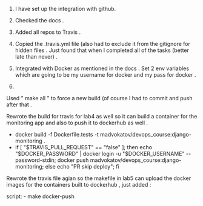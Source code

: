 1. I have set up the integration with github.  

2. Checked the docs .

3. Added all repos to Travis .

4. Copied the .travis.yml file (also had to exclude it from the gitignore for hidden files . Just found that when I completed all of the tasks (better late than never) . 

5. Integrated with Docker as mentioned in the docs . Set 2 env variables which are going to be my username for docker and my pass for docker . 

6. 

Used " make all " to force a new build (of course I had to commit and push after that .

Rewrote the build for travis for lab4 as well so it can build a container for the monitoring app and also to push it to dockerhub as well .

- docker build -f Dockerfile.tests -t madvokatov/devops_course:django-monitoring .
- if [ "$TRAVIS_PULL_REQUEST" == "false" ]; then echo "$DOCKER_PASSWORD" | docker login -u "$DOCKER_USERNAME" --password-stdin; docker push madvokatov/devops_course:django-monitoring; else echo "PR skip deploy"; fi


Rewrote the travis file agian so the makefile in lab5 can upload the docker images for the containers built to dockerhub , just added :

script:
        - make docker-push
